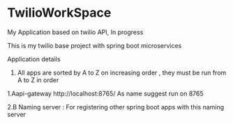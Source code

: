 # TwilioWorkSpace
My Application based on twilio API, In progress

This is my twilio base project with spring boot microservices

Application details 
1. All apps are sorted by A to Z on increasing order , they must be run from A to Z in order

1.Aapi-gateway http://localhost:8765/
  As name suggest run on 8765

2.B Naming server : 
   For registering other spring boot apps with this naming server

